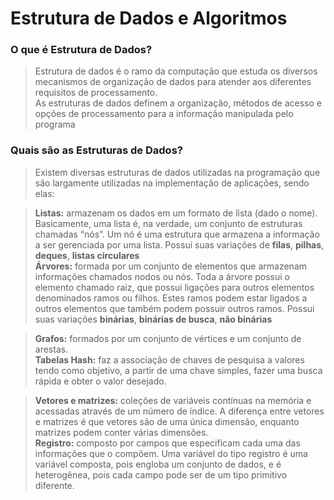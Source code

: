# Estrutura de Dados e Algoritmos

### O que é Estrutura de Dados?
> Estrutura de dados é o ramo da computação que estuda os diversos mecanismos de organização de dados para atender aos diferentes requisitos de processamento.
> <br>
> As estruturas de dados definem a organização, métodos de acesso e opções de processamento para a informação manipulada pelo programa

### Quais são as Estruturas de Dados?
> Existem diversas estruturas de dados utilizadas na programação que são largamente utilizadas na implementação de aplicações, sendo elas: 

>**Listas:** armazenam os dados em um formato de lista (dado o nome). Basicamente, uma lista é, na verdade, um conjunto de estruturas chamadas “nós”. Um nó é uma estrutura que armazena a informação a ser gerenciada por uma lista. Possui suas variações de **filas**, **pilhas**, **deques**, **listas circulares** <br>
> **Árvores:** formada por um conjunto de elementos que armazenam informações chamados nodos ou nós. Toda a árvore possui o elemento chamado raiz, que possui ligações para outros elementos denominados ramos ou filhos. Estes ramos podem estar ligados a outros elementos que também podem possuir outros ramos. Possui suas variações **binárias**, **binárias de busca**, **não binárias** <br>

> **Grafos:** formados por um conjunto de vértices e um conjunto de arestas. <br>
> **Tabelas Hash:** faz a associação de chaves de pesquisa a valores tendo como objetivo, a partir de uma chave simples, fazer uma busca rápida e obter o valor desejado. <br>

> **Vetores e matrizes:** coleções de variáveis contínuas na memória e acessadas através de um número de índice. A diferença entre vetores e matrizes é que vetores são de uma única dimensão, enquanto matrizes podem conter várias dimensões. <br>
> **Registro:** composto por campos que especificam cada uma das informações que o compõem. Uma variável do tipo registro é uma variável composta, pois engloba um conjunto de dados, e é heterogênea, pois cada campo pode ser de um tipo primitivo diferente. <br>